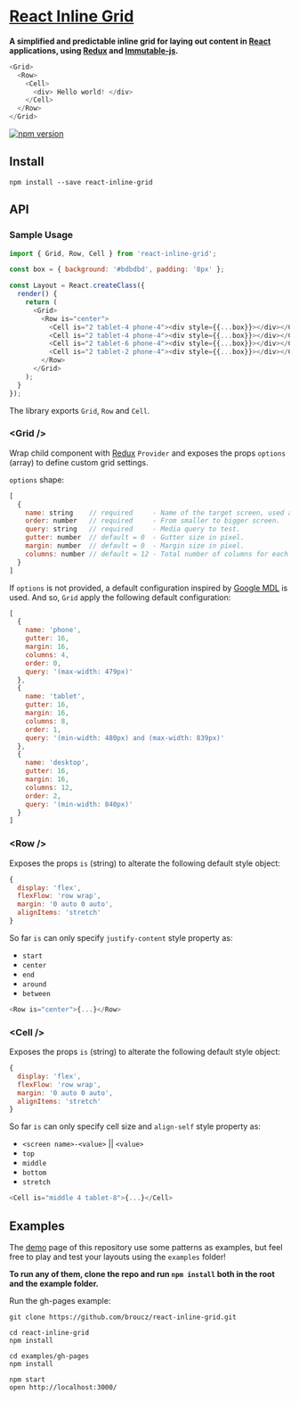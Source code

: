 # [React Inline Grid](http://broucz.github.io/react-inline-grid)

**A simplified and predictable inline grid for laying out content in [React](https://facebook.github.io/react/) applications, using [Redux](https://github.com/rackt/redux) and [Immutable-js](http://facebook.github.io/immutable-js/).**

```js
<Grid>
  <Row>
    <Cell>
      <div> Hello world! </div>
    </Cell>
  </Row>
</Grid>
```

[![npm version](https://img.shields.io/npm/v/react-inline-grid.svg?style=flat-square)](https://www.npmjs.com/package/react-inline-grid)

## Install
`npm install --save react-inline-grid`

## API

### Sample Usage

```js
import { Grid, Row, Cell } from 'react-inline-grid';

const box = { background: '#bdbdbd', padding: '8px' };

const Layout = React.createClass({
  render() {
    return (
      <Grid>
        <Row is="center">
          <Cell is="2 tablet-4 phone-4"><div style={{...box}}></div></Cell>
          <Cell is="2 tablet-4 phone-4"><div style={{...box}}></div></Cell>
          <Cell is="2 tablet-6 phone-4"><div style={{...box}}></div></Cell>
          <Cell is="2 tablet-2 phone-4"><div style={{...box}}></div></Cell>
        </Row>
      </Grid>
    );
  }
});
```
The library exports `Grid`, `Row` and `Cell`.

### &lt;Grid />
Wrap child component with [Redux](https://github.com/rackt/redux) `Provider` and exposes the props `options` (array) to define custom grid settings.

`options` shape:

```js
[
  {
    name: string    // required     - Name of the target screen, used as key word ex: <name>-12.
    order: number   // required     - From smaller to bigger screen.
    query: string   // required     - Media query to test.
    gutter: number  // default = 0  - Gutter size in pixel.
    margin: number  // default = 0  - Margin size in pixel.
    columns: number // default = 12 - Total number of columns for each row.
  }
]
```

If `options` is not provided, a default configuration inspired by [Google MDL](http://www.getmdl.io/components/index.html#layout-section/grid) is used. And so, `Grid` apply the following default configuration:

```js
[
  {
    name: 'phone',
    gutter: 16,
    margin: 16,
    columns: 4,
    order: 0,
    query: '(max-width: 479px)'
  },
  {
    name: 'tablet',
    gutter: 16,
    margin: 16,
    columns: 8,
    order: 1,
    query: '(min-width: 480px) and (max-width: 839px)'
  },
  {
    name: 'desktop',
    gutter: 16,
    margin: 16,
    columns: 12,
    order: 2,
    query: '(min-width: 840px)'
  }
]
```

### &lt;Row />

Exposes the props `is` (string) to alterate the following default style object:

```js
{
  display: 'flex',
  flexFlow: 'row wrap',
  margin: '0 auto 0 auto',
  alignItems: 'stretch'
}
```
So far `is` can only specify `justify-content` style property as:
- `start`
- `center`
- `end`
- `around`
- `between`

```js
<Row is="center">{...}</Row>
```

### &lt;Cell />

Exposes the props `is` (string) to alterate the following default style object:

```js
{
  display: 'flex',
  flexFlow: 'row wrap',
  margin: '0 auto 0 auto',
  alignItems: 'stretch'
}
```
So far `is` can only specify cell size and `align-self` style property as:
- `<screen name>-<value>` || `<value>`
- `top`
- `middle`
- `bottom`
- `stretch`

```js
<Cell is="middle 4 tablet-8">{...}</Cell>
```

## Examples

The [demo](http://broucz.github.io/react-inline-grid/) page of this repository use some patterns as examples, but feel free to play and test your layouts using the `examples` folder!

**To run any of them, clone the repo and run `npm install` both in the root and the example folder.**

Run the gh-pages example:

```
git clone https://github.com/broucz/react-inline-grid.git

cd react-inline-grid
npm install

cd examples/gh-pages
npm install

npm start
open http://localhost:3000/
```
